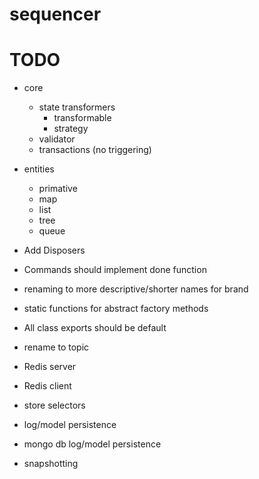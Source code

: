 # sequencer

# TODO
 * core
   - state transformers
     * transformable
     * strategy
   - validator
   - transactions (no triggering)
 * entities
   - primative
   - map
   - list
   - tree
   - queue
  
 * Add Disposers
 * Commands should implement done function
 * renaming to more descriptive/shorter names for brand
 * static functions for abstract factory methods
 * All class exports should be default
 * rename to topic

 * Redis server
 * Redis client
 * store selectors
 * log/model persistence
 * mongo db log/model persistence
 * snapshotting
